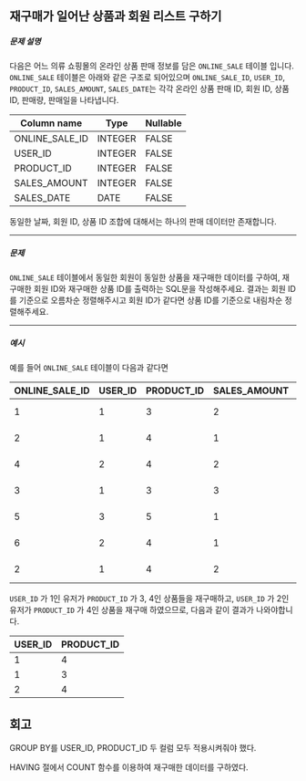 ## 재구매가 일어난 상품과 회원 리스트 구하기

##### 문제 설명

다음은 어느 의류 쇼핑몰의 온라인 상품 판매 정보를 담은 `ONLINE_SALE` 테이블 입니다. `ONLINE_SALE` 테이블은 아래와 같은 구조로 되어있으며 `ONLINE_SALE_ID`, `USER_ID`, `PRODUCT_ID`, `SALES_AMOUNT`, `SALES_DATE`는 각각 온라인 상품 판매 ID, 회원 ID, 상품 ID, 판매량, 판매일을 나타냅니다.

| Column name    | Type    | Nullable |
| -------------- | ------- | -------- |
| ONLINE_SALE_ID | INTEGER | FALSE    |
| USER_ID        | INTEGER | FALSE    |
| PRODUCT_ID     | INTEGER | FALSE    |
| SALES_AMOUNT   | INTEGER | FALSE    |
| SALES_DATE     | DATE    | FALSE    |

동일한 날짜, 회원 ID, 상품 ID 조합에 대해서는 하나의 판매 데이터만 존재합니다.

------

##### 문제

`ONLINE_SALE` 테이블에서 동일한 회원이 동일한 상품을 재구매한 데이터를 구하여, 재구매한 회원 ID와 재구매한 상품 ID를 출력하는 SQL문을 작성해주세요. 결과는 회원 ID를 기준으로 오름차순 정렬해주시고 회원 ID가 같다면 상품 ID를 기준으로 내림차순 정렬해주세요.

------

##### 예시

예를 들어 `ONLINE_SALE` 테이블이 다음과 같다면

| ONLINE_SALE_ID | USER_ID | PRODUCT_ID | SALES_AMOUNT | SALES_DATE |
| -------------- | ------- | ---------- | ------------ | ---------- |
| 1              | 1       | 3          | 2            | 2022-02-25 |
| 2              | 1       | 4          | 1            | 2022-03-01 |
| 4              | 2       | 4          | 2            | 2022-03-12 |
| 3              | 1       | 3          | 3            | 2022-03-31 |
| 5              | 3       | 5          | 1            | 2022-04-03 |
| 6              | 2       | 4          | 1            | 2022-04-06 |
| 2              | 1       | 4          | 2            | 2022-05-11 |

`USER_ID` 가 1인 유저가 `PRODUCT_ID` 가 3, 4인 상품들을 재구매하고, `USER_ID` 가 2인 유저가 `PRODUCT_ID` 가 4인 상품을 재구매 하였으므로, 다음과 같이 결과가 나와야합니다.

| USER_ID | PRODUCT_ID |
| ------- | ---------- |
| 1       | 4          |
| 1       | 3          |
| 2       | 4          |

## 회고

GROUP BY를 USER_ID, PRODUCT_ID 두 컬럼 모두 적용시켜줘야 했다.

HAVING 절에서 COUNT 함수를 이용하여 재구매한 데이터를 구하였다.